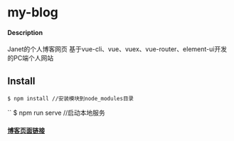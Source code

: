 # my-blog

#### Description
Janet的个人博客网页
基于vue-cli、vue、vuex、vue-router、element-ui开发的PC端个人网站

## Install
``
$ npm install //安装模块到node_modules目录
``

``
$ npm run serve //启动本地服务

#### [博客页面链接](http://sunnyjanet.com/#/)


